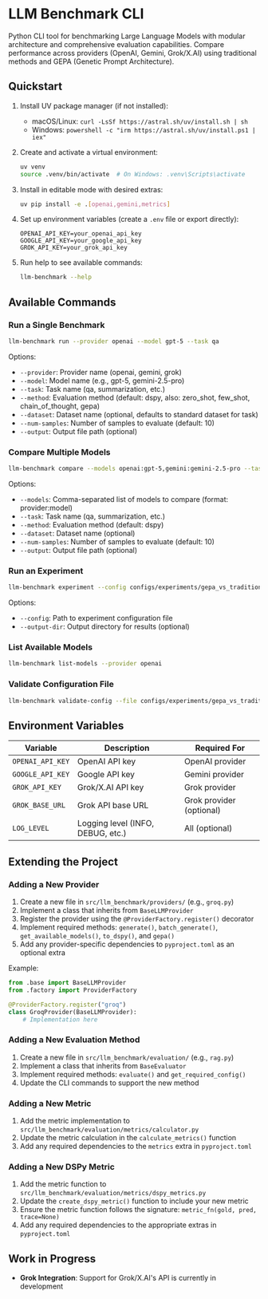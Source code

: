 # LLM Benchmark CLI

 Python CLI tool for benchmarking Large Language Models with modular architecture and comprehensive evaluation capabilities. Compare performance across providers (OpenAI, Gemini, Grok/X.AI) using traditional methods and GEPA (Genetic Prompt Architecture).



## Quickstart

1) Install UV package manager (if not installed):
   - macOS/Linux: `curl -LsSf https://astral.sh/uv/install.sh | sh`
   - Windows: `powershell -c "irm https://astral.sh/uv/install.ps1 | iex"`

2) Create and activate a virtual environment:
   ```bash
   uv venv
   source .venv/bin/activate  # On Windows: .venv\Scripts\activate
   ```

3) Install in editable mode with desired extras:
   ```bash
   uv pip install -e .[openai,gemini,metrics]
   ```

4) Set up environment variables (create a `.env` file or export directly):
   ```
   OPENAI_API_KEY=your_openai_api_key
   GOOGLE_API_KEY=your_google_api_key
   GROK_API_KEY=your_grok_api_key
   ```

5) Run help to see available commands:
   ```bash
   llm-benchmark --help
   ```

## Available Commands

### Run a Single Benchmark

```bash
llm-benchmark run --provider openai --model gpt-5 --task qa
```

Options:
- `--provider`: Provider name (openai, gemini, grok)
- `--model`: Model name (e.g., gpt-5, gemini-2.5-pro)
- `--task`: Task name (qa, summarization, etc.)
- `--method`: Evaluation method (default: dspy, also: zero_shot, few_shot, chain_of_thought, gepa)
- `--dataset`: Dataset name (optional, defaults to standard dataset for task)
- `--num-samples`: Number of samples to evaluate (default: 10)
- `--output`: Output file path (optional)

### Compare Multiple Models

```bash
llm-benchmark compare --models openai:gpt-5,gemini:gemini-2.5-pro --task summarization
```

Options:
- `--models`: Comma-separated list of models to compare (format: provider:model)
- `--task`: Task name (qa, summarization, etc.)
- `--method`: Evaluation method (default: dspy)
- `--dataset`: Dataset name (optional)
- `--num-samples`: Number of samples to evaluate (default: 10)
- `--output`: Output file path (optional)

### Run an Experiment

```bash
llm-benchmark experiment --config configs/experiments/gepa_vs_traditional.yaml
```

Options:
- `--config`: Path to experiment configuration file
- `--output-dir`: Output directory for results (optional)

### List Available Models

```bash
llm-benchmark list-models --provider openai
```

### Validate Configuration File

```bash
llm-benchmark validate-config --file configs/experiments/gepa_vs_traditional.yaml
```

## Environment Variables

| Variable | Description | Required For |
|----------|-------------|-------------|
| `OPENAI_API_KEY` | OpenAI API key | OpenAI provider |
| `GOOGLE_API_KEY` | Google API key | Gemini provider |
| `GROK_API_KEY` | Grok/X.AI API key | Grok provider |
| `GROK_BASE_URL` | Grok API base URL | Grok provider (optional) |
| `LOG_LEVEL` | Logging level (INFO, DEBUG, etc.) | All (optional) |

## Extending the Project

### Adding a New Provider

1. Create a new file in `src/llm_benchmark/providers/` (e.g., `groq.py`)
2. Implement a class that inherits from `BaseLLMProvider`
3. Register the provider using the `@ProviderFactory.register()` decorator
4. Implement required methods: `generate()`, `batch_generate()`, `get_available_models()`, `to_dspy()`, and `gepa()`
5. Add any provider-specific dependencies to `pyproject.toml` as an optional extra

Example:
```python
from .base import BaseLLMProvider
from .factory import ProviderFactory

@ProviderFactory.register("groq")
class GroqProvider(BaseLLMProvider):
    # Implementation here
```

### Adding a New Evaluation Method

1. Create a new file in `src/llm_benchmark/evaluation/` (e.g., `rag.py`)
2. Implement a class that inherits from `BaseEvaluator`
3. Implement required methods: `evaluate()` and `get_required_config()`
4. Update the CLI commands to support the new method

### Adding a New Metric

1. Add the metric implementation to `src/llm_benchmark/evaluation/metrics/calculator.py`
2. Update the metric calculation in the `calculate_metrics()` function
3. Add any required dependencies to the `metrics` extra in `pyproject.toml`

### Adding a New DSPy Metric

1. Add the metric function to `src/llm_benchmark/evaluation/metrics/dspy_metrics.py`
2. Update the `create_dspy_metric()` function to include your new metric
3. Ensure the metric function follows the signature: `metric_fn(gold, pred, trace=None)`
4. Add any required dependencies to the appropriate extras in `pyproject.toml`

## Work in Progress

- **Grok Integration**: Support for Grok/X.AI's API is currently in development




